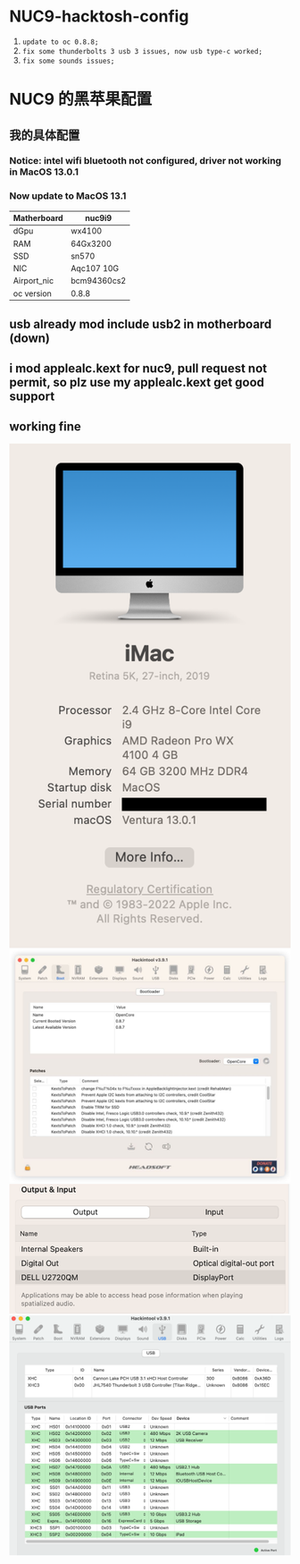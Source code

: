 # NUC9-hacktosh-config

 1. `update to oc 0.8.8;`
 2. `fix some thunderbolts 3 usb 3 issues, now usb type-c worked;`
 3. `fix some sounds issues;`

# NUC9 的黑苹果配置

## 我的具体配置

### Notice: intel wifi bluetooth not configured, driver not working in MacOS 13.0.1

### Now update to MacOS 13.1

| Matherboard | nuc9i9      |
| ----------- | ----------- |
| dGpu        | wx4100      |
| RAM         | 64Gx3200    |
| SSD         | sn570       |
| NIC         | Aqc107 10G  |
| Airport_nic | bcm94360cs2 |
| oc version  | 0.8.8       |

## usb already mod include usb2 in motherboard (down)

## i mod applealc.kext for nuc9, pull request not permit, so plz use my applealc.kext get good support

## working fine

![](https://github.com/littlesum/nuc9hacktosh-config/blob/main/pic/Screenshot%202022-12-07%20at%2014.51.38.png?raw=true)
![](https://github.com/littlesum/nuc9hacktosh-config/blob/main/pic/IMAGE%202022-12-07%2014:13:23.jpg?raw=true)
![](https://github.com/littlesum/nuc9hacktosh-config/blob/main/pic/Screenshot%202022-12-07%20at%2014.50.46.png?raw=true)
![Usb port](https://github.com/littlesum/nuc9hacktosh-config/blob/main/pic/Screenshot%202023-01-04%20at%2015.04.28.png?raw=true)



